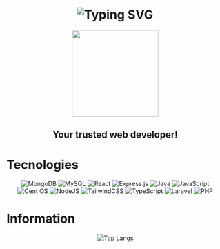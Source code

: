 <h1 align="center">
  <img src="https://readme-typing-svg.demolab.com?font=Roboto&weight=700&size=30&duration=3000&pause=1000&color=8F3CFF&center=true&vCenter=true&random=false&width=435&lines=%F0%9F%91%8B+Welcome!;🤔What+do+you+need%3F;😀I+can+help+you" alt="Typing SVG" >
</h1>


<div id="header" align="center">
  <img src="https://media4.giphy.com/media/v1.Y2lkPTc5MGI3NjExM3BnaTQzNTJueHBxZGN1emNuMXdsN295NmJsZmJwZmxsNGk1ZnJsYSZlcD12MV9pbnRlcm5hbF9naWZfYnlfaWQmY3Q9Zw/mcsPU3SkKrYDdW3aAU/giphy.gif" width="200"/>
</div>
<h2 align="center">
  Your trusted web developer!
</h2>

# Tecnologies

<div align="center">
  <img src="https://img.shields.io/badge/MongoDB-%234ea94b.svg?style=for-the-badge&logo=mongodb&logoColor=white" alt="MongoDB">
  <img src="https://img.shields.io/badge/mysql-4479A1.svg?style=for-the-badge&logo=mysql&logoColor=white" alt="MySQL">
  <img src="https://img.shields.io/badge/react-%2320232a.svg?style=for-the-badge&logo=react&logoColor=%2361DAFB" alt="React">
  <img src="https://img.shields.io/badge/express.js-%23404d59.svg?style=for-the-badge&logo=express&logoColor=%2361DAFB" alt="Express.js">
  <img src="https://img.shields.io/badge/java-%23ED8B00.svg?style=for-the-badge&logo=openjdk&logoColor=white" alt="Java">
  <img src="https://img.shields.io/badge/javascript-%23323330.svg?style=for-the-badge&logo=javascript&logoColor=%23F7DF1E" alt="JavaScript">
  <img src="https://img.shields.io/badge/cent%20os-002260?style=for-the-badge&logo=centos&logoColor=F0F0F0" alt="Cent OS">
  <img src="https://img.shields.io/badge/node.js-6DA55F?style=for-the-badge&logo=node.js&logoColor=white" alt="NodeJS">
  <img src="https://img.shields.io/badge/tailwindcss-%2338B2AC.svg?style=for-the-badge&logo=tailwind-css&logoColor=white" alt="TailwindCSS">
  <img src="https://img.shields.io/badge/typescript-%23007ACC.svg?style=for-the-badge&logo=typescript&logoColor=white" alt="TypeScript">
  <img src="https://img.shields.io/badge/laravel-%23FF2D20.svg?style=for-the-badge&logo=laravel&logoColor=white" alt="Laravel">
  <img src="https://img.shields.io/badge/php-%23777BB4.svg?style=for-the-badge&logo=php&logoColor=white" alt="PHP">
</div>

# Information

<div align="center">
  <img src="https://github-readme-stats.vercel.app/api/top-langs/?username=OscarJimenez07&hide_progress=false&layout=compact&bg_color=00000000&text_color=ffffff&hide_border=true" alt="Top Langs">
  </a>
</div>
